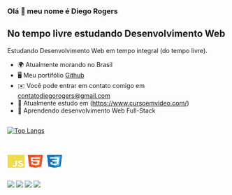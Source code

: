 ### Olá 👋 meu nome é Diego Rogers

## No tempo livre estudando Desenvolvimento Web

Estudando Desenvolvimento Web em tempo integral (do tempo livre).

-   🌍  Atualmente morando no Brasil
-   🖥️  Meu portifólio [Github](https://github.com/diegorogerssa)
-   ✉️  Você pode entrar em contato comigo em [contatodiegorogers@gmail.com](mailto:contatodiegorogers@gmail.com)
-   🚀  Atualmente estudo em (https://www.cursoemvideo.com/)
-   🧠  Aprendendo desenvolvimento Web Full-Stack
##
<div >
  
[![Top Langs](https://github-readme-stats.vercel.app/api/top-langs/?username=diegorogerssa&layout=compact&theme=onedark)](https://github.com/anuraghazra/github-readme-stats)
  
  ##

<div style="display: inline_block"><br>
  <img align="center" alt="rogers-Js" height="30" width="40" src="https://raw.githubusercontent.com/devicons/devicon/master/icons/javascript/javascript-plain.svg">
  <img align="center" alt="rogers-HTML" height="30" width="40" src="https://raw.githubusercontent.com/devicons/devicon/master/icons/html5/html5-original.svg">
  <img align="center" alt="rogers-CSS" height="30" width="40" src="https://raw.githubusercontent.com/devicons/devicon/master/icons/css3/css3-original.svg">
  <i class="fa-brands fa-react"></i>
  
 ##
  
  <div> 
 
  <a href="https://www.instagram.com/sr.diegorogers/" target="_blank"><img src="https://img.shields.io/badge/-Instagram-%23E4405F?style=for-the-badge&logo=instagram&logoColor=white" target="_blank"></a>
 <a href="https://discord.com/users/Sr.Rogers#3709" target="_blank"><img src="https://img.shields.io/badge/Discord-7289DA?style=for-the-badge&logo=discord&logoColor=white" target="_blank"></a> 
  <a href = "mailto:contatodiegorogers@gmail.com"><img src="https://img.shields.io/badge/-Gmail-%23333?style=for-the-badge&logo=gmail&logoColor=white" target="_blank"></a>
  <a href="https://www.linkedin.com/in/diego-rogers-sa/" target="_blank"><img src="https://img.shields.io/badge/-LinkedIn-%230077B5?style=for-the-badge&logo=linkedin&logoColor=white" target="_blank"></a> 
    


</div>









<!--
**rogersmhdg/rogersmhdg** is a ✨ _special_ ✨ repository because its `README.md` (this file) appears on your GitHub profile.

Here are some ideas to get you started:

- 🔭 I’m currently working on ...
- 🌱 I’m currently learning ...
- 👯 I’m looking to collaborate on ...
- 🤔 I’m looking for help with ...
- 💬 Ask me about ...
- 📫 How to reach me: ...
- 😄 Pronouns: ...
- ⚡ Fun fact: ...
-->
